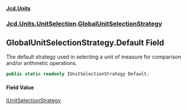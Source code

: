 #### [Jcd.Units](index.md 'index')
### [Jcd.Units.UnitSelection](Jcd.Units.UnitSelection.md 'Jcd.Units.UnitSelection').[GlobalUnitSelectionStrategy](GlobalUnitSelectionStrategy.md 'Jcd.Units.UnitSelection.GlobalUnitSelectionStrategy')

## GlobalUnitSelectionStrategy.Default Field

The default strategy used in selecting a unit of measure for comparison and/or arithmetic operations.

```csharp
public static readonly IUnitSelectionStrategy Default;
```

#### Field Value
[IUnitSelectionStrategy](IUnitSelectionStrategy.md 'Jcd.Units.UnitSelection.IUnitSelectionStrategy')